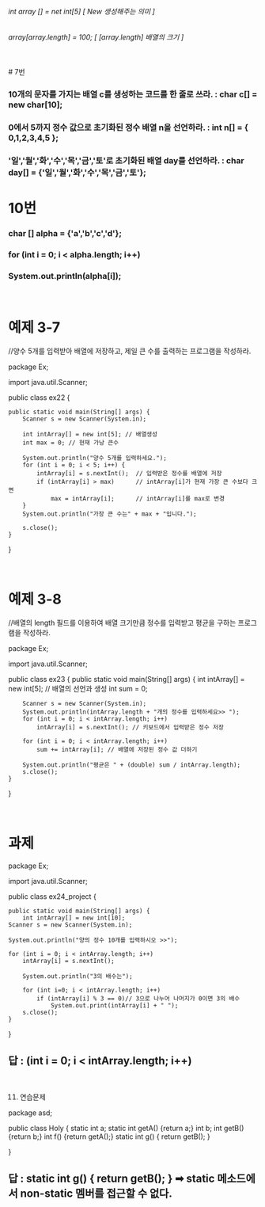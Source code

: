 ###### int array [] = net int[5] [  New 생성해주는 의미 ]
###### array[array.length] = 100;  [ [array.length] 배열의 크기 ]


<br/>
# 7번

### 10개의 문자를 가지는 배열 c를 생성하는 코드를 한 줄로 쓰라. : char c[] = new char[10];
### 0에서 5까지 정수 값으로 초기화된 정수 배열 n을 선언하라. : int n[] = { 0,1,2,3,4,5 };
### '일','월','화','수','목','금','토'로 초기화된 배열 day를 선언하라. : char day[] = {'일','월','화','수','목','금','토'};

# 10번

### char [] alpha = {'a','b','c','d'};
### for (int i = 0; i < alpha.length; i++) 
### System.out.println(alpha[i]);

<br/>

# 예제 3-7

//양수 5개를 입력받아 배열에 저장하고, 제일 큰 수를 출력하는 프로그램을 작성하라.

package Ex;

import java.util.Scanner;

public class ex22 {

	public static void main(String[] args) {
		Scanner s = new Scanner(System.in);

		int intArray[] = new int[5]; // 배열생성
		int max = 0; // 현재 가낭 큰수

		System.out.println("양수 5개를 입력하세요.");
		for (int i = 0; i < 5; i++) {
			intArray[i] = s.nextInt(); 	// 입력받은 정수를 배열에 저장
			if (intArray[i] > max) 		// intArray[i]가 현재 가장 큰 수보다 크면
				max = intArray[i];		// intArray[i]를 max로 변경
		}
		System.out.println("가장 큰 수는" + max + "입니다.");

		s.close();
	}
}

<br/>

# 예제 3-8

//배열의 length 필드를 이용하여 배열 크기만큼 정수를 입력받고 평균을 구하는 프로그램을 작성하라.

package Ex;

import java.util.Scanner;

public class ex23 {
	public static void main(String[] args) {
		int intArray[] = new int[5]; // 배열의 선언과 생성
		int sum = 0;

		Scanner s = new Scanner(System.in);
		System.out.println(intArray.length + "개의 정수를 입력하세요>> ");
		for (int i = 0; i < intArray.length; i++)
			intArray[i] = s.nextInt(); // 키보드에서 입력받은 정수 저장

		for (int i = 0; i < intArray.length; i++)
			sum += intArray[i]; // 배열에 저장된 정수 값 더하기

		System.out.println("평균은 " + (double) sum / intArray.length);
		s.close();
	}
}

<br/>

# 과제
package Ex;

import java.util.Scanner;

public class ex24_project {

	public static void main(String[] args) {
		int intArray[] = new int[10];
	Scanner s = new Scanner(System.in);
	
	System.out.println("양의 정수 10개를 입력하시오 >>");
	
	for (int i = 0; i < intArray.length; i++) 
		intArray[i] = s.nextInt();
	
		System.out.println("3의 배수는");
		
		for (int i=0; i < intArray.length; i++) 
			if (intArray[i] % 3 == 0)// 3으로 나누어 나머지가 0이면 3의 배수
				System.out.print(intArray[i] + " ");
		s.close();	
	}
}

## 답 : (int i = 0; i < intArray.length; i++)
<br/>

11. 연습문제

package asd;

public class Holy {
	static int a;
	static int getA() {return a;}
	int b;
	int getB() {return b;}
			int f() {return getA();}
			static int g() { return getB(); }
	
}


## 답 : static int g() { return getB(); } ➡ static  메소드에서 non-static 멤버를 접근할 수 없다.

<br/>


